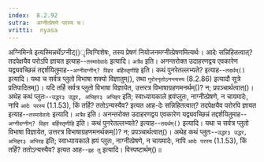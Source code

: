 ```yaml
---
index:  8.2.92
sutra:  अग्नीत्प्रेषणे परस्य च।
vritti:  nyasa
---
```


अग्निमिन्त्रे इत्यस्मिन्नर्थेऽग्नीट्()ृत्विग्विशेषः, तस्य प्रेषणं नियोजनमग्नीत्प्रेषणमित्यर्थः। आदेः सन्निहितत्वात्? तदपेक्षयैव परोऽपि ज्ञायत इत्याह--`तस्मादेवादेः` इत्यादि। `अत्रैव` इति। अनन्तरोक्त उदाहरणद्वय एवकारेण यद्व्यवच्छिन्नं तद्दर्शयितुमाह--`अग्नीदग्नीन्? विहर बर्हिस्तृणीहि` इति। कथं पुनरेतल्लभ्यते? इत्याह--`तदर्थम्()` इत्यादि। यथा च सर्वत्र प्लुतो विभाषा शक्यो विज्ञातुम्(), तथा `गुरोरनृतोऽनन्त्यस्य` (8.2.86) इत्यादौ सूत्रे प्रतिपादितम्()। यदि तर्हि सर्वत्र प्लुतो विभाषा विज्ञायेत, उत्तरत्र विभाषाग्रहणमनर्थम्()? न; प्रपञ्चार्थत्वात्()। अथेह कथं प्लुतः--`उद्धर३ उद्धर, अभिहर३ अभिहर` इति; स्वाध्यायकाले ह्रयंप्लुतः, नाग्नीत्प्रेषणे, न चायमादेः, नापि `आदेः परस्य` (1.1.53), किं तर्हि? ततोऽन्यस्यैव? इत्यत आह-देः सन्निहितत्वात्? तदपेक्षयैव परोरपि ज्ञायत इत्याह--`तस्मादेवादेः` इत्यादि। `अत्रैव` इति। अनन्तरोक्त उदाहरणद्वय एवकारेण यद्व्यवच्छिन्नं तद्दर्शयितुमाह--`अग्नीदग्नीन्? विहर बर्हिस्तृणीहि` इति। कथं पुनरेतल्लभ्यते? इत्याह--`तदर्थम्()` इत्यादि। यथा च सर्वत्र प्लुतो विभाषा विज्ञायेत, उत्तरत्र विभाषाग्रहणमनर्थकम्()? न; प्रपञ्चार्थत्वात्()। अथेह कथं प्लुतः--`उद्धर३ उद्धर, अभिहर३ अभिरह` इति; स्वाध्यायकाले ह्रयं प्लुतः, नाग्नीत्प्रेषणे, न चायमादेः, नापि `आदेः परस्य` (1.1.53), किं तर्हि? ततोऽन्यस्यैव? इत्यत आह--`इह तु` इत्यादि। विस्पष्टार्थम्()॥
